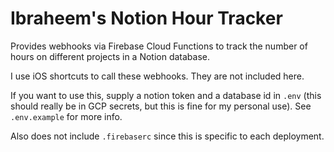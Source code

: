# Ibraheem's Notion Hour Tracker

Provides webhooks via Firebase Cloud Functions to track the number of hours on different projects in a Notion database.

I use iOS shortcuts to call these webhooks. They are not included here.

If you want to use this, supply a notion token and a database id in `.env` (this should really be in GCP secrets, but this is fine for my personal use). See `.env.example` for more info.

Also does not include `.firebaserc` since this is specific to each deployment.